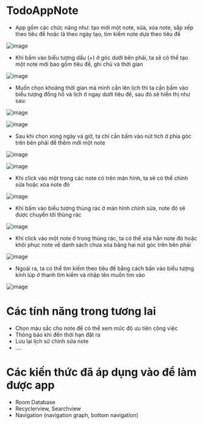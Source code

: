 # TodoAppNote
* App gồm các chức năng như: tạo mới một note, sửa, xóa note, sắp xếp theo tiêu đề hoặc là theo ngày tạo, tìm kiếm note dựa theo tiêu đề

![image](https://user-images.githubusercontent.com/92314383/192519104-b7db0995-0f23-4c87-bb90-45944347dd39.png)

* Khi bấm vào biểu tượng dấu (+) ở góc dưới bên phải, ta sẽ có thể tạo một note mới bao gồm tiêu đề, ghi chú và thời gian

![image](https://user-images.githubusercontent.com/92314383/192519348-eb8bba3a-62e5-4d59-a4da-20950c896406.png)

* Muốn chọn khoảng thời gian mà mình cần lên lịch thì ta cần bấm vào biểu tượng đồng hồ và lịch ở ngay dưới tiêu đề, sau đó sẽ hiển thị như sau: 

![image](https://user-images.githubusercontent.com/92314383/192519630-ec3cf8ab-7da6-4479-8a8f-7ff37cde82af.png)

![image](https://user-images.githubusercontent.com/92314383/192519662-72799c28-ca86-4a9c-a1f1-62cda1c7e92e.png)

* Sau khi chọn xong ngày và giờ, ta chỉ cần bấm vào nút tích ở phía góc trên bên phải để thêm mới một note 

![image](https://user-images.githubusercontent.com/92314383/192519783-8ff84882-f39f-441b-913e-49496ffec2d5.png)

![image](https://user-images.githubusercontent.com/92314383/192519962-050541d5-d077-4282-8efd-68b09b5a78e0.png)

* Khi click vào một trong các note có trên màn hình, ta sẽ có thể chỉnh sửa hoặc xóa note đó 

![image](https://user-images.githubusercontent.com/92314383/192520077-f84d4648-3c2e-4b60-8a8e-6df76b4c3bdc.png)

* Khi bấm vào biểu tượng thùng rác ở màn hình chỉnh sửa, note đó sẽ được chuyển tới thùng rác

![image](https://user-images.githubusercontent.com/92314383/192520226-d7fa8f89-490d-43ae-b7cc-1bf97880ee98.png)

* Khi click vào một note ở trong thùng rác, ta có thể xóa hẳn note đó hoặc khôi phục note về danh sách chưa xóa bằng hai nút góc trên bên phải

![image](https://user-images.githubusercontent.com/92314383/192520371-6edd2139-d8a0-4e13-9129-090dcdc77063.png)

* Ngoải ra, ta có thể tìm kiếm theo tiêu đề bằng cách bấn vào biểu tượng kính lúp ở thanh tìm kiếm và nhập tên muốn tìm vào

![image](https://user-images.githubusercontent.com/92314383/192529849-a47c6c08-8631-48aa-ae62-6947ca82ed43.png)

# Các tính năng trong tương lai
* Chọn màu sắc cho note để có thể xem mức độ ưu tiên công việc
* Thông báo khi đến thời hạn đặt ra
* Lưu lại lịch sử chỉnh sửa note 
* ....

# Các kiến thức đã áp dụng vào để làm được app
* Room Database
* Recyclerview, Searchview
* Navigation (navigation graph, bottom navigation)





